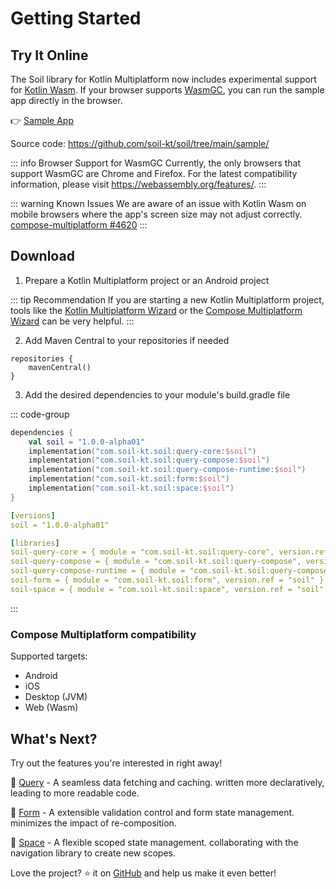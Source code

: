 # Getting Started

## Try It Online

The Soil library for Kotlin Multiplatform now includes experimental support for [Kotlin Wasm](https://kotlinlang.org/docs/wasm-overview.html). 
If your browser supports [WasmGC](https://github.com/WebAssembly/gc), you can run the sample app directly in the browser.

:point_right: [Sample App](https://play.soil-kt.com/)

Source code: <https://github.com/soil-kt/soil/tree/main/sample/>

::: info Browser Support for WasmGC
Currently, the only browsers that support WasmGC are Chrome and Firefox. 
For the latest compatibility information, please visit https://webassembly.org/features/.
:::

::: warning Known Issues
We are aware of an issue with Kotlin Wasm on mobile browsers where the app's screen size may not adjust correctly.  
[compose-multiplatform #4620](https://github.com/JetBrains/compose-multiplatform/issues/4620)
:::


## Download

1. Prepare a Kotlin Multiplatform project or an Android project

::: tip Recommendation
If you are starting a new Kotlin Multiplatform project, 
tools like the [Kotlin Multiplatform Wizard](https://kmp.jetbrains.com/) or the [Compose Multiplatform Wizard](https://terrakok.github.io/Compose-Multiplatform-Wizard/) can be very helpful.
:::

2. Add Maven Central to your repositories if needed

```kts{2}
repositories {
    mavenCentral()
}
```

3. Add the desired dependencies to your module's build.gradle file

::: code-group

```kts [Dependencies]
dependencies {
    val soil = "1.0.0-alpha01"
    implementation("com.soil-kt.soil:query-core:$soil")
    implementation("com.soil-kt.soil:query-compose:$soil")
    implementation("com.soil-kt.soil:query-compose-runtime:$soil")
    implementation("com.soil-kt.soil:form:$soil")
    implementation("com.soil-kt.soil:space:$soil")
}
```

```yaml [Version Catalog]
[versions]
soil = "1.0.0-alpha01"

[libraries]
soil-query-core = { module = "com.soil-kt.soil:query-core", version.ref = "soil" }
soil-query-compose = { module = "com.soil-kt.soil:query-compose", version.ref = "soil" }
soil-query-compose-runtime = { module = "com.soil-kt.soil:query-compose-runtime", version.ref = "soil" }
soil-form = { module = "com.soil-kt.soil:form", version.ref = "soil" }
soil-space = { module = "com.soil-kt.soil:space", version.ref = "soil" }
```

:::


### Compose Multiplatform compatibility

Supported targets:

- Android
- iOS
- Desktop (JVM)
- Web (Wasm)


## What's Next?

Try out the features you're interested in right away!

:seedling: [Query](./query/hello-query) - A seamless data fetching and caching. written more declaratively, leading to more readable code.

:seedling: [Form](./form/hello-form) - A extensible validation control and form state management. minimizes the impact of re-composition.

:seedling: [Space](./space/hello-space) - A flexible scoped state management. collaborating with the navigation library to create new scopes.

Love the project? :star: it on [GitHub](https://github.com/soil-kt/soil) and help us make it even better!


